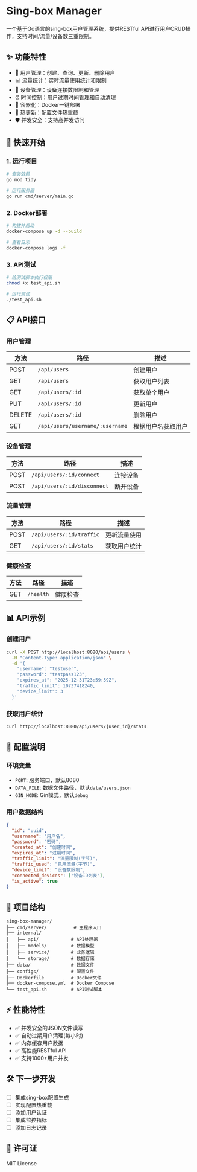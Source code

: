 # Sing-box Manager

一个基于Go语言的sing-box用户管理系统，提供RESTful API进行用户CRUD操作，支持时间/流量/设备数三重限制。

## ✨ 功能特性

- 🔐 用户管理：创建、查询、更新、删除用户
- 📊 流量统计：实时流量使用统计和限制
- 📱 设备管理：设备连接数限制和管理
- ⏰ 时间控制：用户过期时间管理和自动清理
- 🐳 容器化：Docker一键部署
- 🔄 热更新：配置文件热重载
- 🛡️ 并发安全：支持高并发访问

## 🚀 快速开始

### 1. 运行项目

```bash
# 安装依赖
go mod tidy

# 运行服务器
go run cmd/server/main.go
```

### 2. Docker部署

```bash
# 构建并启动
docker-compose up -d --build

# 查看日志
docker-compose logs -f
```

### 3. API测试

```bash
# 给测试脚本执行权限
chmod +x test_api.sh

# 运行测试
./test_api.sh
```

## 📋 API接口

### 用户管理

| 方法 | 路径 | 描述 |
|------|------|------|
| POST | `/api/users` | 创建用户 |
| GET | `/api/users` | 获取用户列表 |
| GET | `/api/users/:id` | 获取单个用户 |
| PUT | `/api/users/:id` | 更新用户 |
| DELETE | `/api/users/:id` | 删除用户 |
| GET | `/api/users/username/:username` | 根据用户名获取用户 |

### 设备管理

| 方法 | 路径 | 描述 |
|------|------|------|
| POST | `/api/users/:id/connect` | 连接设备 |
| POST | `/api/users/:id/disconnect` | 断开设备 |

### 流量管理

| 方法 | 路径 | 描述 |
|------|------|------|
| POST | `/api/users/:id/traffic` | 更新流量使用 |
| GET | `/api/users/:id/stats` | 获取用户统计 |

### 健康检查

| 方法 | 路径 | 描述 |
|------|------|------|
| GET | `/health` | 健康检查 |

## 📊 API示例

### 创建用户

```bash
curl -X POST http://localhost:8080/api/users \
  -H "Content-Type: application/json" \
  -d '{
    "username": "testuser",
    "password": "testpass123", 
    "expires_at": "2025-12-31T23:59:59Z",
    "traffic_limit": 10737418240,
    "device_limit": 3
  }'
```

### 获取用户统计

```bash
curl http://localhost:8080/api/users/{user_id}/stats
```

## 🔧 配置说明

### 环境变量

- `PORT`: 服务端口，默认8080
- `DATA_FILE`: 数据文件路径，默认`data/users.json`
- `GIN_MODE`: Gin模式，默认`debug`

### 用户数据结构

```json
{
  "id": "uuid",
  "username": "用户名",
  "password": "密码",
  "created_at": "创建时间",
  "expires_at": "过期时间",
  "traffic_limit": "流量限制(字节)",
  "traffic_used": "已用流量(字节)",
  "device_limit": "设备数限制",
  "connected_devices": ["设备ID列表"],
  "is_active": true
}
```

## 📁 项目结构

```
sing-box-manager/
├── cmd/server/          # 主程序入口
├── internal/
│   ├── api/            # API处理器
│   ├── models/         # 数据模型
│   ├── service/        # 业务逻辑
│   └── storage/        # 数据存储
├── data/               # 数据文件
├── configs/            # 配置文件
├── Dockerfile          # Docker文件
├── docker-compose.yml  # Docker Compose
└── test_api.sh         # API测试脚本
```

## ⚡ 性能特性

- ✅ 并发安全的JSON文件读写
- ✅ 自动过期用户清理(每小时)
- ✅ 内存缓存用户数据
- ✅ 高性能RESTful API
- ✅ 支持1000+用户并发

## 🛠️ 下一步开发

- [ ] 集成sing-box配置生成
- [ ] 实现配置热重载
- [ ] 添加用户认证
- [ ] 集成监控指标
- [ ] 添加日志记录

## 📝 许可证

MIT License